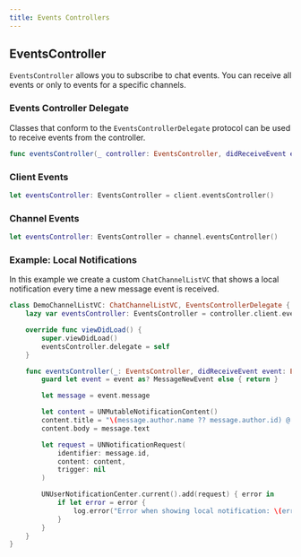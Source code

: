 ```yaml
---
title: Events Controllers
---
```


## EventsController

`EventsController` allows you to subscribe to chat events. You can receive all events or only to events for a specific channels.

### Events Controller Delegate

Classes that conform to the `EventsControllerDelegate` protocol can be used to receive events from the controller.

```swift
func eventsController(_ controller: EventsController, didReceiveEvent event: Event)
```

### Client Events

```swift
let eventsController: EventsController = client.eventsController()
```

### Channel Events

```swift
let eventsController: EventsController = channel.eventsController()
```

### Example: Local Notifications

In this example we create a custom `ChatChannelListVC` that shows a local notification every time a new message event is received.

```swift
class DemoChannelListVC: ChatChannelListVC, EventsControllerDelegate {
    lazy var eventsController: EventsController = controller.client.eventsController()

    override func viewDidLoad() {
        super.viewDidLoad()
        eventsController.delegate = self
    }

    func eventsController(_: EventsController, didReceiveEvent event: Event) {
        guard let event = event as? MessageNewEvent else { return }

        let message = event.message

        let content = UNMutableNotificationContent()
        content.title = "\(message.author.name ?? message.author.id) @ \(event.channel.name ?? event.channel.cid.id)"
        content.body = message.text

        let request = UNNotificationRequest(
            identifier: message.id,
            content: content,
            trigger: nil
        )

        UNUserNotificationCenter.current().add(request) { error in
            if let error = error {
                log.error("Error when showing local notification: \(error)")
            }
        }
    }
}
```
